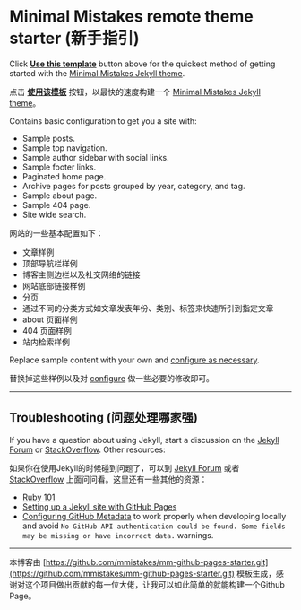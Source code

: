 # Minimal Mistakes remote theme starter (新手指引)

Click [**Use this template**](https://github.com/mmistakes/mm-github-pages-starter/generate) button above for the quickest method of getting started with the [Minimal Mistakes Jekyll theme](https://github.com/mmistakes/minimal-mistakes).

点击 [**使用该模板**](https://github.com/mmistakes/mm-github-pages-starter/generate) 按钮，以最快的速度构建一个 [Minimal Mistakes Jekyll theme](https://github.com/mmistakes/minimal-mistakes)。

Contains basic configuration to get you a site with:

- Sample posts.
- Sample top navigation.
- Sample author sidebar with social links.
- Sample footer links.
- Paginated home page.
- Archive pages for posts grouped by year, category, and tag.
- Sample about page.
- Sample 404 page.
- Site wide search.

网站的一些基本配置如下：

- 文章样例
- 顶部导航栏样例
- 博客主侧边栏以及社交网络的链接
- 网站底部链接样例
- 分页
- 通过不同的分类方式如文章发表年份、类别、标签来快速所引到指定文章
- about 页面样例
- 404 页面样例
- 站内检索样例

Replace sample content with your own and [configure as necessary](https://mmistakes.github.io/minimal-mistakes/docs/configuration/).

替换掉这些样例以及对 [configure](https://mmistakes.github.io/minimal-mistakes/docs/configuration/) 做一些必要的修改即可。

---

## Troubleshooting (问题处理哪家强)

If you have a question about using Jekyll, start a discussion on the [Jekyll Forum](https://talk.jekyllrb.com/) or [StackOverflow](https://stackoverflow.com/questions/tagged/jekyll). Other resources:

如果你在使用Jekyll的时候碰到问题了，可以到 [Jekyll Forum](https://talk.jekyllrb.com/) 或者 [StackOverflow](https://stackoverflow.com/questions/tagged/jekyll) 上面问问看。这里还有一些其他的资源：

- [Ruby 101](https://jekyllrb.com/docs/ruby-101/)
- [Setting up a Jekyll site with GitHub Pages](https://jekyllrb.com/docs/github-pages/)
- [Configuring GitHub Metadata](https://github.com/jekyll/github-metadata/blob/master/docs/configuration.md#configuration) to work properly when developing locally and avoid `No GitHub API authentication could be found. Some fields may be missing or have incorrect data.` warnings.

---

本博客由 [https://github.com/mmistakes/mm-github-pages-starter.git](https://github.com/mmistakes/mm-github-pages-starter.git) 模板生成，感谢对这个项目做出贡献的每一位大佬，让我可以如此简单的就能构建一个Github Page。
